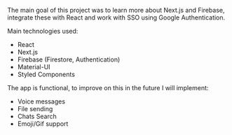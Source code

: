 The main goal of this project was to learn more about Next.js and Firebase, integrate these with React and work with SSO using Google Authentication.

Main technologies used:
 - React
 - Next.js
 - Firebase (Firestore, Authentication)
 - Material-UI
 - Styled Components

The app is functional, to improve on this in the future I will implement: 
 - Voice messages
 - File sending
 - Chats Search
 - Emoji/Gif support
